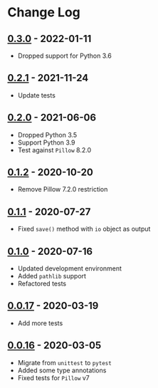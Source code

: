 # Change Log

## [0.3.0](https://github.com/dldevinc/variations/tree/v0.3.0) - 2022-01-11
* Dropped support for Python 3.6

## [0.2.1](https://github.com/dldevinc/variations/tree/v0.2.1) - 2021-11-24
* Update tests

## [0.2.0](https://github.com/dldevinc/variations/tree/v0.2.0) - 2021-06-06
* Dropped Python 3.5
* Support Python 3.9
* Test against `Pillow` 8.2.0

## [0.1.2](https://github.com/dldevinc/variations/tree/v0.1.2) - 2020-10-20
* Remove Pillow 7.2.0 restriction

## [0.1.1](https://github.com/dldevinc/variations/tree/v0.1.1) - 2020-07-27
* Fixed `save()` method with `io` object as output

## [0.1.0](https://github.com/dldevinc/variations/tree/v0.1.0) - 2020-07-16
* Updated development environment
* Added `pathlib` support
* Refactored tests

## [0.0.17](https://github.com/dldevinc/variations/tree/v0.0.17) - 2020-03-19
* Add more tests

## [0.0.16](https://github.com/dldevinc/variations/tree/v0.0.16) - 2020-03-05
* Migrate from ``unittest`` to ``pytest``
* Added some type annotations
* Fixed tests for ``Pillow`` v7
